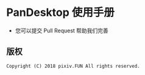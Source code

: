PanDesktop 使用手册
============
* 您可以提交 Pull Request 帮助我们完善

版权
---------

	Copyright (C) 2018 pixiv.FUN All rights reserved.

